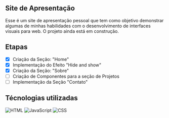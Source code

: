 ## Site de Apresentação

Esse é um site de apresentação pessoal que tem como objetivo demonstrar algumas de minhas habilidades com o desenvolvimento de interfaces visuais para web.
O projeto ainda está em construção.

## Etapas

- [x] Criação da Seção: "Home"
- [x] Implementação do Efeito "Hide and show"
- [x] Criação da Seção: "Sobre"
- [ ] Criação de Componentes para a seção de Projetos
- [ ] Implementação da Seção "Contato"

## Técnologias utilizadas 

![HTML](https://img.shields.io/badge/HTML-E34F26?style=for-the-badge&logo=html5&logoColor=white)
![JavaScript](https://img.shields.io/badge/JavaScript-F7DF1E?style=for-the-badge&logo=javascript&logoColor=black)
![CSS](https://img.shields.io/badge/CSS-1572B6?style=for-the-badge&logo=css3&logoColor=white)
